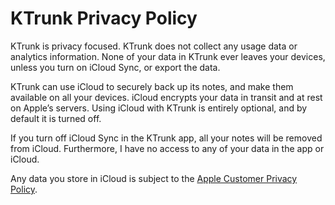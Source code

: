 # KTrunk Privacy Policy

KTrunk is privacy focused. KTrunk does not collect any usage data or analytics information. 
None of your data in KTrunk ever leaves your devices, unless you turn on iCloud Sync, or export the data.

KTrunk can use iCloud to securely back up its notes, and make them available on all your devices. 
iCloud encrypts your data in transit and at rest on Apple’s servers. 
Using iCloud with KTrunk is entirely optional, and by default it is turned off.

If you turn off iCloud Sync in the KTrunk app, all your notes will be removed from iCloud. 
Furthermore, I have no access to any of your data in the app or iCloud.

Any data you store in iCloud is subject to the [Apple Customer Privacy Policy](https://www.apple.com/legal/privacy/).
